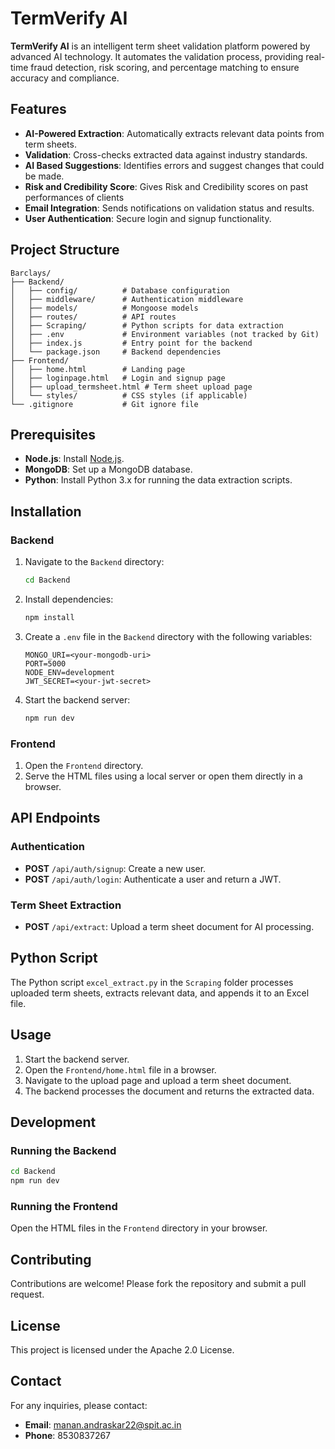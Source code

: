 # TermVerify AI

**TermVerify AI** is an intelligent term sheet validation platform powered by advanced AI technology. It automates the validation process, providing real-time fraud detection, risk scoring, and percentage matching to ensure accuracy and compliance.

## Features
- **AI-Powered Extraction**: Automatically extracts relevant data points from term sheets.
- **Validation**: Cross-checks extracted data against industry standards.
- **AI Based Suggestions**: Identifies errors and suggest changes that could be made.
- **Risk and Credibility Score**: Gives Risk and Credibility scores on past performances of clients
- **Email Integration**: Sends notifications on validation status and results.
- **User Authentication**: Secure login and signup functionality.

## Project Structure
```
Barclays/
├── Backend/
│   ├── config/          # Database configuration
│   ├── middleware/      # Authentication middleware
│   ├── models/          # Mongoose models
│   ├── routes/          # API routes
│   ├── Scraping/        # Python scripts for data extraction
│   ├── .env             # Environment variables (not tracked by Git)
│   ├── index.js         # Entry point for the backend
│   └── package.json     # Backend dependencies
├── Frontend/
│   ├── home.html        # Landing page
│   ├── loginpage.html   # Login and signup page
│   ├── upload_termsheet.html # Term sheet upload page
│   └── styles/          # CSS styles (if applicable)
└── .gitignore           # Git ignore file
```

## Prerequisites
- **Node.js**: Install [Node.js](https://nodejs.org/).
- **MongoDB**: Set up a MongoDB database.
- **Python**: Install Python 3.x for running the data extraction scripts.

## Installation

### Backend
1. Navigate to the `Backend` directory:
   ```bash
   cd Backend
   ```
2. Install dependencies:
   ```bash
   npm install
   ```
3. Create a `.env` file in the `Backend` directory with the following variables:
   ```
   MONGO_URI=<your-mongodb-uri>
   PORT=5000
   NODE_ENV=development
   JWT_SECRET=<your-jwt-secret>
   ```
4. Start the backend server:
   ```bash
   npm run dev
   ```

### Frontend
1. Open the `Frontend` directory.
2. Serve the HTML files using a local server or open them directly in a browser.

## API Endpoints

### Authentication
- **POST** `/api/auth/signup`: Create a new user.
- **POST** `/api/auth/login`: Authenticate a user and return a JWT.

### Term Sheet Extraction
- **POST** `/api/extract`: Upload a term sheet document for AI processing.

## Python Script
The Python script `excel_extract.py` in the `Scraping` folder processes uploaded term sheets, extracts relevant data, and appends it to an Excel file.

## Usage
1. Start the backend server.
2. Open the `Frontend/home.html` file in a browser.
3. Navigate to the upload page and upload a term sheet document.
4. The backend processes the document and returns the extracted data.

## Development
### Running the Backend
```bash
cd Backend
npm run dev
```

### Running the Frontend
Open the HTML files in the `Frontend` directory in your browser.

## Contributing
Contributions are welcome! Please fork the repository and submit a pull request.

## License
This project is licensed under the Apache 2.0 License.

## Contact
For any inquiries, please contact:
- **Email**: manan.andraskar22@spit.ac.in
- **Phone**: 8530837267
